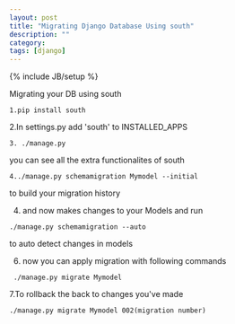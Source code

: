 ```yaml
---
layout: post
title: "Migrating Django Database Using south"
description: ""
category: 
tags: [django]
---
```

{% include JB/setup %}

Migrating your DB using south


```
1.pip install south
```

2.In settings.py  add 'south' to INSTALLED_APPS


```
3. ./manage.py 
```
  you can see all the extra functionalites of south 


```
4../manage.py schemamigration Mymodel --initial
```
 to build your migration history


4. and now makes changes to your Models and run
``` 
./manage.py schemamigration --auto
```
to auto detect changes in models


6. now you can apply migration with following commands
 
```
 ./manage.py migrate Mymodel
```

7.To rollback the back to changes you've made
``` 
./manage.py migrate Mymodel 002(migration number)
```

















